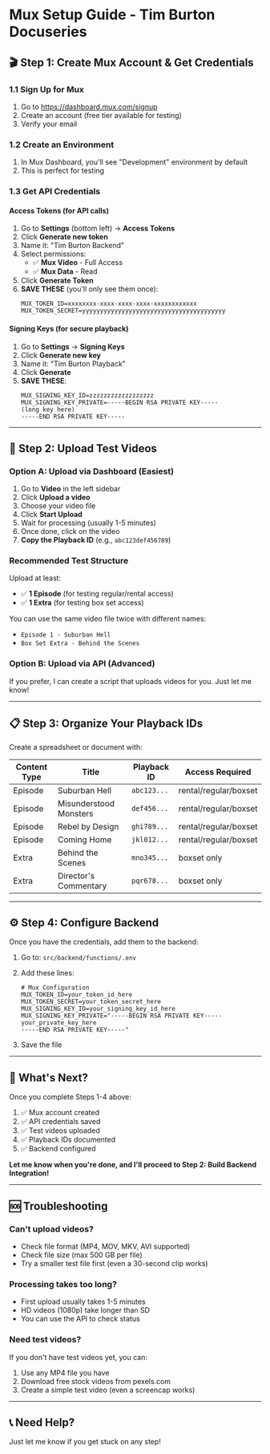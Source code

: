 # Mux Setup Guide - Tim Burton Docuseries

## 🎬 Step 1: Create Mux Account & Get Credentials

### **1.1 Sign Up for Mux**
1. Go to https://dashboard.mux.com/signup
2. Create an account (free tier available for testing)
3. Verify your email

### **1.2 Create an Environment**
1. In Mux Dashboard, you'll see "Development" environment by default
2. This is perfect for testing

### **1.3 Get API Credentials**

#### **Access Tokens (for API calls)**
1. Go to **Settings** (bottom left) → **Access Tokens**
2. Click **Generate new token**
3. Name it: "Tim Burton Backend"
4. Select permissions:
   - ✅ **Mux Video** - Full Access
   - ✅ **Mux Data** - Read
5. Click **Generate Token**
6. **SAVE THESE** (you'll only see them once):
   ```
   MUX_TOKEN_ID=xxxxxxxx-xxxx-xxxx-xxxx-xxxxxxxxxxxx
   MUX_TOKEN_SECRET=yyyyyyyyyyyyyyyyyyyyyyyyyyyyyyyyyyyyyyyy
   ```

#### **Signing Keys (for secure playback)**
1. Go to **Settings** → **Signing Keys**
2. Click **Generate new key**
3. Name it: "Tim Burton Playback"
4. Click **Generate**
5. **SAVE THESE**:
   ```
   MUX_SIGNING_KEY_ID=zzzzzzzzzzzzzzzzzz
   MUX_SIGNING_KEY_PRIVATE=-----BEGIN RSA PRIVATE KEY-----
   (long key here)
   -----END RSA PRIVATE KEY-----
   ```

---

## 🎥 Step 2: Upload Test Videos

### **Option A: Upload via Dashboard (Easiest)**

1. Go to **Video** in the left sidebar
2. Click **Upload a video**
3. Choose your video file
4. Click **Start Upload**
5. Wait for processing (usually 1-5 minutes)
6. Once done, click on the video
7. **Copy the Playback ID** (e.g., `abc123def456789`)

### **Recommended Test Structure**

Upload at least:
- ✅ **1 Episode** (for testing regular/rental access)
- ✅ **1 Extra** (for testing box set access)

You can use the same video file twice with different names:
- `Episode 1 - Suburban Hell`
- `Box Set Extra - Behind the Scenes`

### **Option B: Upload via API (Advanced)**

If you prefer, I can create a script that uploads videos for you. Just let me know!

---

## 📋 Step 3: Organize Your Playback IDs

Create a spreadsheet or document with:

| Content Type | Title | Playback ID | Access Required |
|-------------|-------|-------------|-----------------|
| Episode | Suburban Hell | `abc123...` | rental/regular/boxset |
| Episode | Misunderstood Monsters | `def456...` | rental/regular/boxset |
| Episode | Rebel by Design | `ghi789...` | rental/regular/boxset |
| Episode | Coming Home | `jkl012...` | rental/regular/boxset |
| Extra | Behind the Scenes | `mno345...` | boxset only |
| Extra | Director's Commentary | `pqr678...` | boxset only |

---

## ⚙️ Step 4: Configure Backend

Once you have the credentials, add them to the backend:

1. Go to: `src/backend/functions/.env`
2. Add these lines:
   ```env
   # Mux Configuration
   MUX_TOKEN_ID=your_token_id_here
   MUX_TOKEN_SECRET=your_token_secret_here
   MUX_SIGNING_KEY_ID=your_signing_key_id_here
   MUX_SIGNING_KEY_PRIVATE="-----BEGIN RSA PRIVATE KEY-----
   your_private_key_here
   -----END RSA PRIVATE KEY-----"
   ```

3. Save the file

---

## 🎯 What's Next?

Once you complete Steps 1-4 above:

1. ✅ Mux account created
2. ✅ API credentials saved
3. ✅ Test videos uploaded
4. ✅ Playback IDs documented
5. ✅ Backend configured

**Let me know when you're done, and I'll proceed to Step 2: Build Backend Integration!**

---

## 🆘 Troubleshooting

### **Can't upload videos?**
- Check file format (MP4, MOV, MKV, AVI supported)
- Check file size (max 500 GB per file)
- Try a smaller test file first (even a 30-second clip works)

### **Processing takes too long?**
- First upload usually takes 1-5 minutes
- HD videos (1080p) take longer than SD
- You can use the API to check status

### **Need test videos?**
If you don't have test videos yet, you can:
1. Use any MP4 file you have
2. Download free stock videos from pexels.com
3. Create a simple test video (even a screencap works)

---

## 📞 Need Help?

Just let me know if you get stuck on any step!


